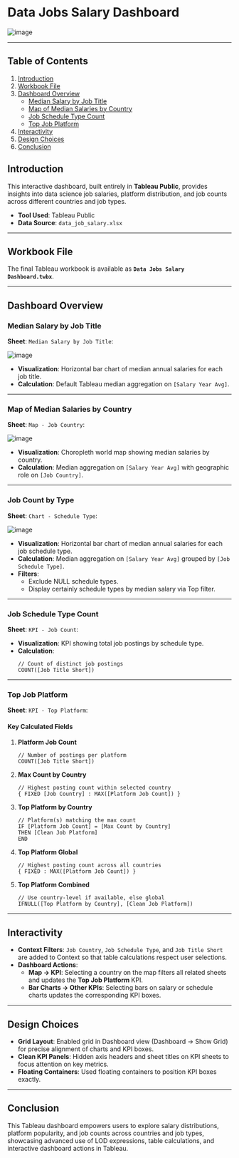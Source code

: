 # Data Jobs Salary Dashboard

![image](https://github.com/user-attachments/assets/f3b9e493-e78d-4bfd-9a7d-f7ff5fcf866a)

---

## Table of Contents
1. [Introduction](#introduction)
2. [Workbook File](#workbook-file)
3. [Dashboard Overview](#dashboard-overview)
   - [Median Salary by Job Title](#median-salary-by-job-title)
   - [Map of Median Salaries by Country](#map-of-median-salaries-by-country)
   - [Job Schedule Type Count](#job-schedule-type-count)
   - [Top Job Platform](#top-job-platform)
4. [Interactivity](#interactivity)
5. [Design Choices](#design-choices)
6. [Conclusion](#conclusion)

## Introduction
This interactive dashboard, built entirely in **Tableau Public**, provides insights into data science job salaries, platform distribution, and job counts across different countries and job types.

- **Tool Used**: Tableau Public  
- **Data Source**: `data_job_salary.xlsx`

---

## Workbook File
The final Tableau workbook is available as **`Data Jobs Salary Dashboard.twbx`**.

---

## Dashboard Overview

### Median Salary by Job Title
**Sheet**: `Median Salary by Job Title`:
   
   ![image](https://github.com/user-attachments/assets/de68e876-57c7-4c17-b5aa-27db9395a115)
   
   - **Visualization**: Horizontal bar chart of median annual salaries for each job title.  
   - **Calculation**: Default Tableau median aggregation on `[Salary Year Avg]`.

---
   
### Map of Median Salaries by Country
**Sheet**: `Map - Job Country`:
   
   ![image](https://github.com/user-attachments/assets/8f52869b-2721-498b-ae9a-dbb1d7480488)
   
   - **Visualization**: Choropleth world map showing median salaries by country.  
   - **Calculation**: Median aggregation on `[Salary Year Avg]` with geographic role on `[Job Country]`.

---

### Job Count by Type
**Sheet**: `Chart - Schedule Type`:
   
   ![image](https://github.com/user-attachments/assets/a297cbb1-6c25-4692-8423-da60a4493d4d)
   
   - **Visualization**: Horizontal bar chart of median annual salaries for each job schedule type.  
   - **Calculation**: Median aggregation on `[Salary Year Avg]` grouped by `[Job Schedule Type]`.  
   - **Filters**:
     - Exclude NULL schedule types.  
     - Display certainly schedule types by median salary via Top filter.

---

### Job Schedule Type Count
**Sheet**: `KPI - Job Count`:
   
   - **Visualization**: KPI showing total job postings by schedule type.  
   - **Calculation**:
     ```tableau
     // Count of distinct job postings
     COUNT([Job Title Short])
     ```

---

### Top Job Platform
**Sheet**: `KPI - Top Platform`:

   #### Key Calculated Fields
   1. **Platform Job Count**  
      ```tableau
      // Number of postings per platform
      COUNT([Job Title Short])
      ```
   2. **Max Count by Country**  
      ```tableau
      // Highest posting count within selected country
      { FIXED [Job Country] : MAX([Platform Job Count]) }
      ```
   3. **Top Platform by Country**  
      ```tableau
      // Platform(s) matching the max count
      IF [Platform Job Count] = [Max Count by Country]
      THEN [Clean Job Platform]
      END
      ```
   4. **Top Platform Global**  
      ```tableau
      // Highest posting count across all countries
      { FIXED : MAX([Platform Job Count]) }
      ```
   5. **Top Platform Combined**  
      ```tableau
      // Use country‐level if available, else global
      IFNULL([Top Platform by Country], [Clean Job Platform])
      ```

---

## Interactivity

- **Context Filters**: `Job Country`, `Job Schedule Type`, and `Job Title Short` are added to Context so that table calculations respect user selections.  
- **Dashboard Actions**:  
  - **Map → KPI**: Selecting a country on the map filters all related sheets and updates the **Top Job Platform** KPI.  
  - **Bar Charts → Other KPIs**: Selecting bars on salary or schedule charts updates the corresponding KPI boxes.

---

## Design Choices

- **Grid Layout**: Enabled grid in Dashboard view (Dashboard → Show Grid) for precise alignment of charts and KPI boxes.  
- **Clean KPI Panels**: Hidden axis headers and sheet titles on KPI sheets to focus attention on key metrics.  
- **Floating Containers**: Used floating containers to position KPI boxes exactly.

---

## Conclusion
This Tableau dashboard empowers users to explore salary distributions, platform popularity, and job counts across countries and job types, showcasing advanced use of LOD expressions, table calculations, and interactive dashboard actions in Tableau.
